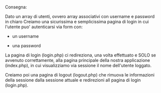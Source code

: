 Consegna:

Dato un array di utenti, ovvero array associativi con username e password in chiaro
Creiamo una sicurissima e semplicissima pagina di login in cui l'utente puo' autenticarsi via form con:

- un username

- una password

La pagina di login (login.php) ci redireziona, una volta effettuato e SOLO se avvenuto correttamente,
alla pagina principale della nostra applicazione (index.php), in cui visualizziamo via sessione il nome dell'utente loggato.

Creiamo poi una pagina di logout (logout.php) che rimuova le informazioni della sessione dalla sessione attuale e redirezioni
all pagina di login (login.php).


